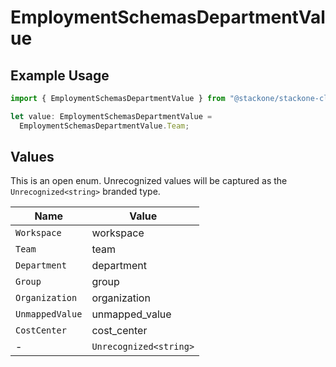 # EmploymentSchemasDepartmentValue

## Example Usage

```typescript
import { EmploymentSchemasDepartmentValue } from "@stackone/stackone-client-ts/sdk/models/shared";

let value: EmploymentSchemasDepartmentValue =
  EmploymentSchemasDepartmentValue.Team;
```

## Values

This is an open enum. Unrecognized values will be captured as the `Unrecognized<string>` branded type.

| Name                   | Value                  |
| ---------------------- | ---------------------- |
| `Workspace`            | workspace              |
| `Team`                 | team                   |
| `Department`           | department             |
| `Group`                | group                  |
| `Organization`         | organization           |
| `UnmappedValue`        | unmapped_value         |
| `CostCenter`           | cost_center            |
| -                      | `Unrecognized<string>` |